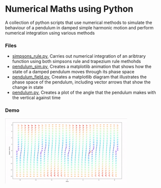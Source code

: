 # Numerical Maths using Python
A collection of python scripts that use numerical methods to simulate the behaviour of a pendulum in damped simple harmonic motion and perform numerical integration using various methods

### Files
- [simpsons_rule.py](https://github.com/BHASVIC-RobertSimmons23/PythonModelling/blob/main/simpsons_rule.py), Carries out numerical integration of an aribtrary function using both simpsons rule and trapezium rule methohds
- [pendulum_sim.py](https://github.com/BHASVIC-RobertSimmons23/PythonModelling/blob/main/pendulum_sim.py), Creates a matplotlib animation that shows how the state of a damped pendulum moves through its phase space
- [pendulum_field.py](https://github.com/BHASVIC-RobertSimmons23/PythonModelling/blob/main/pendulum_field.py), Creates a matplotlib diagram that illustrates the phase space of the pendulum, including vector arrows that show the change in state
- [pendulum.py](https://github.com/BHASVIC-RobertSimmons23/PythonModelling/blob/main/pendulum.py), Creates a plot of the angle that the pendulum makes with the vertical against time

### Demo
![Pendulum Demo](https://github.com/BHASVIC-RobertSimmons23/PythonModelling/blob/main/pendulum.gif)
